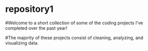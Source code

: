 # repository1

#Welcome to a short collection of some of the coding projects I've completed over the past year! 

#The majority of these projects consist of cleaning, analyzing, and visualizing data. 

